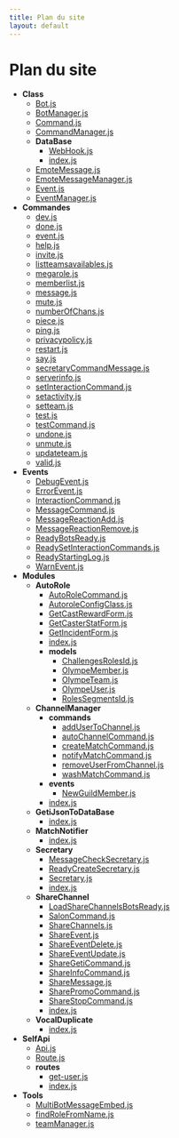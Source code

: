 ```yaml
---
title: Plan du site
layout: default
---
```


# Plan du site

* **Class**
  * [Bot.js](./Class/Bot.md)
  * [BotManager.js](./Class/BotManager.md)
  * [Command.js](./Class/Command.md)
  * [CommandManager.js](./Class/CommandManager.md)
  * **DataBase**
    * [WebHook.js](./Class/DataBase/WebHook.md)
    * [index.js](./Class/DataBase/index.md)
  * [EmoteMessage.js](./Class/EmoteMessage.md)
  * [EmoteMessageManager.js](./Class/EmoteMessageManager.md)
  * [Event.js](./Class/Event.md)
  * [EventManager.js](./Class/EventManager.md)
* **Commandes**
  * [dev.js](./Commandes/dev.md)
  * [done.js](./Commandes/done.md)
  * [event.js](./Commandes/event.md)
  * [help.js](./Commandes/help.md)
  * [invite.js](./Commandes/invite.md)
  * [listteamsavailables.js](./Commandes/listteamsavailables.md)
  * [megarole.js](./Commandes/megarole.md)
  * [memberlist.js](./Commandes/memberlist.md)
  * [message.js](./Commandes/message.md)
  * [mute.js](./Commandes/mute.md)
  * [numberOfChans.js](./Commandes/numberOfChans.md)
  * [piece.js](./Commandes/piece.md)
  * [ping.js](./Commandes/ping.md)
  * [privacypolicy.js](./Commandes/privacypolicy.md)
  * [restart.js](./Commandes/restart.md)
  * [say.js](./Commandes/say.md)
  * [secretaryCommandMessage.js](./Commandes/secretaryCommandMessage.md)
  * [serverinfo.js](./Commandes/serverinfo.md)
  * [setInteractionCommand.js](./Commandes/setInteractionCommand.md)
  * [setactivity.js](./Commandes/setactivity.md)
  * [setteam.js](./Commandes/setteam.md)
  * [test.js](./Commandes/test.md)
  * [testCommand.js](./Commandes/testCommand.md)
  * [undone.js](./Commandes/undone.md)
  * [unmute.js](./Commandes/unmute.md)
  * [updateteam.js](./Commandes/updateteam.md)
  * [valid.js](./Commandes/valid.md)
* **Events**
  * [DebugEvent.js](./Events/DebugEvent.md)
  * [ErrorEvent.js](./Events/ErrorEvent.md)
  * [InteractionCommand.js](./Events/InteractionCommand.md)
  * [MessageCommand.js](./Events/MessageCommand.md)
  * [MessageReactionAdd.js](./Events/MessageReactionAdd.md)
  * [MessageReactionRemove.js](./Events/MessageReactionRemove.md)
  * [ReadyBotsReady.js](./Events/ReadyBotsReady.md)
  * [ReadySetInteractionCommands.js](./Events/ReadySetInteractionCommands.md)
  * [ReadyStartingLog.js](./Events/ReadyStartingLog.md)
  * [WarnEvent.js](./Events/WarnEvent.md)
* **Modules**
  * **AutoRole**
    * [AutoRoleCommand.js](./Modules/AutoRole/AutoRoleCommand.md)
    * [AutoroleConfigClass.js](./Modules/AutoRole/AutoroleConfigClass.md)
    * [GetCastRewardForm.js](./Modules/AutoRole/GetCastRewardForm.md)
    * [GetCasterStatForm.js](./Modules/AutoRole/GetCasterStatForm.md)
    * [GetIncidentForm.js](./Modules/AutoRole/GetIncidentForm.md)
    * [index.js](./Modules/AutoRole/index.md)
    * **models**
      * [ChallengesRolesId.js](./Modules/AutoRole/models/ChallengesRolesId.md)
      * [OlympeMember.js](./Modules/AutoRole/models/OlympeMember.md)
      * [OlympeTeam.js](./Modules/AutoRole/models/OlympeTeam.md)
      * [OlympeUser.js](./Modules/AutoRole/models/OlympeUser.md)
      * [RolesSegmentsId.js](./Modules/AutoRole/models/RolesSegmentsId.md)
  * **ChannelManager**
    * **commands**
      * [addUserToChannel.js](./Modules/ChannelManager/commands/addUserToChannel.md)
      * [autoChannelCommand.js](./Modules/ChannelManager/commands/autoChannelCommand.md)
      * [createMatchCommand.js](./Modules/ChannelManager/commands/createMatchCommand.md)
      * [notifyMatchCommand.js](./Modules/ChannelManager/commands/notifyMatchCommand.md)
      * [removeUserFromChannel.js](./Modules/ChannelManager/commands/removeUserFromChannel.md)
      * [washMatchCommand.js](./Modules/ChannelManager/commands/washMatchCommand.md)
    * **events**
      * [NewGuildMember.js](./Modules/ChannelManager/events/NewGuildMember.md)
    * [index.js](./Modules/ChannelManager/index.md)
  * **GetiJsonToDataBase**
    * [index.js](./Modules/GetiJsonToDataBase/index.md)
  * **MatchNotifier**
    * [index.js](./Modules/MatchNotifier/index.md)
  * **Secretary**
    * [MessageCheckSecretary.js](./Modules/Secretary/MessageCheckSecretary.md)
    * [ReadyCreateSecretary.js](./Modules/Secretary/ReadyCreateSecretary.md)
    * [Secretary.js](./Modules/Secretary/Secretary.md)
    * [index.js](./Modules/Secretary/index.md)
  * **ShareChannel**
    * [LoadShareChannelsBotsReady.js](./Modules/ShareChannel/LoadShareChannelsBotsReady.md)
    * [SalonCommand.js](./Modules/ShareChannel/SalonCommand.md)
    * [ShareChannels.js](./Modules/ShareChannel/ShareChannels.md)
    * [ShareEvent.js](./Modules/ShareChannel/ShareEvent.md)
    * [ShareEventDelete.js](./Modules/ShareChannel/ShareEventDelete.md)
    * [ShareEventUpdate.js](./Modules/ShareChannel/ShareEventUpdate.md)
    * [ShareGetiCommand.js](./Modules/ShareChannel/ShareGetiCommand.md)
    * [ShareInfoCommand.js](./Modules/ShareChannel/ShareInfoCommand.md)
    * [ShareMessage.js](./Modules/ShareChannel/ShareMessage.md)
    * [SharePromoCommand.js](./Modules/ShareChannel/SharePromoCommand.md)
    * [ShareStopCommand.js](./Modules/ShareChannel/ShareStopCommand.md)
    * [index.js](./Modules/ShareChannel/index.md)
  * **VocalDuplicate**
    * [index.js](./Modules/VocalDuplicate/index.md)
* **SelfApi**
  * [Api.js](./SelfApi/Api.md)
  * [Route.js](./SelfApi/Route.md)
  * **routes**
    * [get-user.js](./SelfApi/routes/get-user.md)
    * [index.js](./SelfApi/routes/index.md)
* **Tools**
  * [MultiBotMessageEmbed.js](./Tools/MultiBotMessageEmbed.md)
  * [findRoleFromName.js](./Tools/findRoleFromName.md)
  * [teamManager.js](./Tools/teamManager.md)
